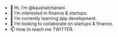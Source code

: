 - 👋 Hi, I’m @kaushalchanani
- 👀 I’m interested in finance & startups.
- 🌱 I’m currently learning app development.
- 💞️ I’m looking to collaborate on startups & finance.
- 📫 How to reach me TWITTER.

<!---
kaushalchanani/kaushalchanani is a ✨ special ✨ repository because its `README.md` (this file) appears on your GitHub profile.
You can click the Preview link to take a look at your changes.
--->
